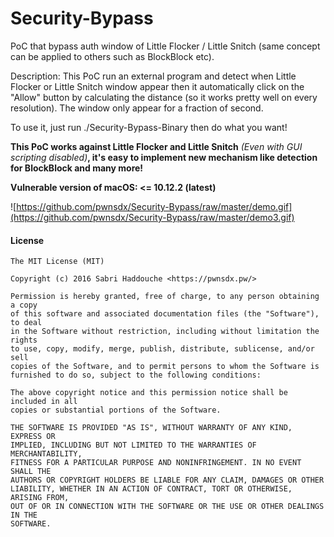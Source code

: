 # Security-Bypass

PoC that bypass auth window of Little Flocker / Little Snitch (same concept can be applied to others such as BlockBlock etc).

Description: This PoC run an external program and detect when Little Flocker or Little Snitch window appear then it automatically click on the "Allow" button by calculating the distance (so it works pretty well on every resolution). The window only appear for a fraction of second.

To use it, just run ./Security-Bypass-Binary then do what you want!

**This PoC works against Little Flocker and Little Snitch** *(Even with GUI scripting disabled)***, it's easy to implement new mechanism like detection for BlockBlock and many more!**

**Vulnerable version of macOS: <= 10.12.2 (latest)**

![https://github.com/pwnsdx/Security-Bypass/raw/master/demo.gif](https://github.com/pwnsdx/Security-Bypass/raw/master/demo3.gif)

#### License

```
The MIT License (MIT)

Copyright (c) 2016 Sabri Haddouche <https://pwnsdx.pw/>

Permission is hereby granted, free of charge, to any person obtaining a copy
of this software and associated documentation files (the "Software"), to deal
in the Software without restriction, including without limitation the rights
to use, copy, modify, merge, publish, distribute, sublicense, and/or sell
copies of the Software, and to permit persons to whom the Software is
furnished to do so, subject to the following conditions:

The above copyright notice and this permission notice shall be included in all
copies or substantial portions of the Software.

THE SOFTWARE IS PROVIDED "AS IS", WITHOUT WARRANTY OF ANY KIND, EXPRESS OR
IMPLIED, INCLUDING BUT NOT LIMITED TO THE WARRANTIES OF MERCHANTABILITY,
FITNESS FOR A PARTICULAR PURPOSE AND NONINFRINGEMENT. IN NO EVENT SHALL THE
AUTHORS OR COPYRIGHT HOLDERS BE LIABLE FOR ANY CLAIM, DAMAGES OR OTHER
LIABILITY, WHETHER IN AN ACTION OF CONTRACT, TORT OR OTHERWISE, ARISING FROM,
OUT OF OR IN CONNECTION WITH THE SOFTWARE OR THE USE OR OTHER DEALINGS IN THE
SOFTWARE.
```
